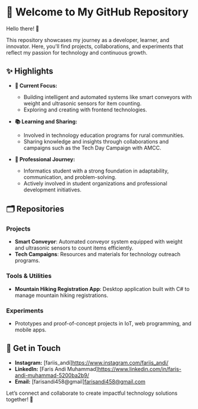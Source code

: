 # 🎁 Welcome to My GitHub Repository

Hello there! 👋

This repository showcases my journey as a developer, learner, and innovator. Here, you'll find projects, collaborations, and experiments that reflect my passion for technology and continuous growth.

## ✨ Highlights

- **🚀 Current Focus:**
  - Building intelligent and automated systems like smart conveyors with weight and ultrasonic sensors for item counting.
  - Exploring and creating with frontend technologies.

- **📚 Learning and Sharing:**
  - Involved in technology education programs for rural communities.
  - Sharing knowledge and insights through collaborations and campaigns such as the Tech Day Campaign with AMCC.

- **💼 Professional Journey:**
  - Informatics student with a strong foundation in adaptability, communication, and problem-solving.
  - Actively involved in student organizations and professional development initiatives.

## 🗂 Repositories

### Projects
- **Smart Conveyor**: Automated conveyor system equipped with weight and ultrasonic sensors to count items efficiently.
- **Tech Campaigns**: Resources and materials for technology outreach programs.

### Tools & Utilities
- **Mountain Hiking Registration App**: Desktop application built with C# to manage mountain hiking registrations.

### Experiments
- Prototypes and proof-of-concept projects in IoT, web programming, and mobile apps.

## 🌟 Get in Touch

- **Instagram:** [fariis_andi]https://www.instagram.com/fariis_andi/
- **LinkedIn:** [Faris Andi Muhammad]https://www.linkedin.com/in/faris-andi-muhammad-5200ba2b9/
- **Email:** [farisandi458@gmail]farisandi458@gmail.com

Let’s connect and collaborate to create impactful technology solutions together! 🤝
